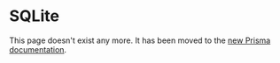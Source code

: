# SQLite

This page doesn't exist any more. It has been moved to the [new Prisma documentation](https://www.prisma.io/docs/reference/database-connectors/sqlite).